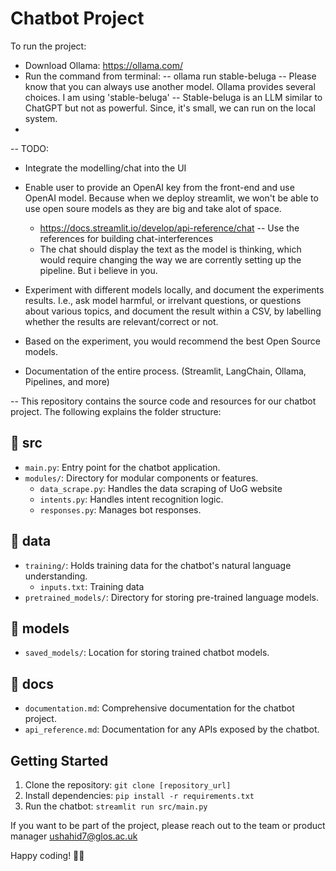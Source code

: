 # Chatbot Project

To run the project:

- Download Ollama: https://ollama.com/
- Run the command from terminal:
    -- ollama run stable-beluga
    -- Please know that you can always use another model. Ollama provides several choices. I am using 'stable-beluga'
    -- Stable-beluga is an LLM similar to ChatGPT but not as powerful. Since, it's small, we can run on the local system.
- 

--
TODO:
- Integrate the modelling/chat into the UI

- Enable user to provide an OpenAI key from the front-end and use OpenAI model. Because when we deploy streamlit, we won't be able to use open soure models as they are big and take alot of space.
    - https://docs.streamlit.io/develop/api-reference/chat -- Use the references for building chat-interferences
    - The chat should display the text as the model is thinking, which would require changing the way we are corrently setting up the pipeline. But i believe in you.

- Experiment with different models locally, and document the experiments results. I.e., ask model harmful, or irrelvant questions, or questions about various topics, and document the result within a CSV, by labelling whether the results are relevant/correct or not.
- Based on the experiment, you would recommend the best Open Source models. 
- Documentation of the entire process. (Streamlit, LangChain, Ollama, Pipelines, and more)

--
This repository contains the source code and resources for our chatbot project. The following explains the folder structure:

## 📂 src
- `main.py`: Entry point for the chatbot application.
- `modules/`: Directory for modular components or features.
    - `data_scrape.py`: Handles the data scraping of UoG website
    - `intents.py`: Handles intent recognition logic.
    - `responses.py`: Manages bot responses.

## 📂 data
- `training/`: Holds training data for the chatbot's natural language understanding.
    - `inputs.txt`: Training data
- `pretrained_models/`: Directory for storing pre-trained language models.

## 📂 models
- `saved_models/`: Location for storing trained chatbot models.

## 📂 docs
- `documentation.md`: Comprehensive documentation for the chatbot project.
- `api_reference.md`: Documentation for any APIs exposed by the chatbot.

## Getting Started

1. Clone the repository: `git clone [repository_url]`
2. Install dependencies: `pip install -r requirements.txt`
3. Run the chatbot: `streamlit run src/main.py`

If you want to be part of the project, please reach out to the team or product manager
ushahid7@glos.ac.uk

Happy coding! 🤖✨
